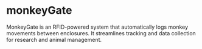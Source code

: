 # monkeyGate
MonkeyGate is an RFID-powered system that automatically logs monkey movements between enclosures. It streamlines tracking and data collection for research and animal management.
